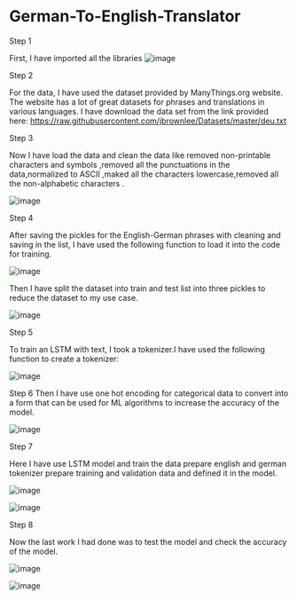 # German-To-English-Translator
Step 1

First, I have imported all the libraries
![image](https://user-images.githubusercontent.com/98225415/218530807-b36ee522-a653-40db-b5e8-17c72e1ab6f4.png)

Step 2

For the data, I have used the dataset provided by ManyThings.org website. The website has a lot of great datasets for phrases and translations in various languages. I have download the data set from the link provided here: https://raw.githubusercontent.com/jbrownlee/Datasets/master/deu.txt

Step 3

Now I have load the data and clean the data like removed non-printable characters and symbols ,removed all the punctuations in the data,normalized to ASCII
,maked all the characters lowercase,removed all the non-alphabetic characters .

![image](https://user-images.githubusercontent.com/98225415/218532669-480712cb-c638-4536-bbeb-87984386b21c.png)

Step 4

After saving the pickles for the English-German phrases with cleaning and saving in the list, I have used the following function to load it into the code for training.

![image](https://user-images.githubusercontent.com/98225415/218533093-cdcf50bc-7ec4-425d-bb62-d01fa9bef189.png)

Then I have split the dataset into train and test list into three pickles to reduce the dataset to my use case.

![image](https://user-images.githubusercontent.com/98225415/218534819-f1dce043-3f9f-4b31-b817-a34f282bfc01.png)

Step 5

To train an LSTM with text, I took a tokenizer.I have used the following function to create a tokenizer:

![image](https://user-images.githubusercontent.com/98225415/218535179-b1fc35e6-85ba-4007-a8ef-77df25ee84fe.png)

Step 6
Then I have use one hot encoding for categorical data to convert into a form that can be used for ML algorithms to increase the accuracy of the model.

![image](https://user-images.githubusercontent.com/98225415/218552747-825a745c-1daa-4028-8431-d7313cc8609f.png)

Step 7 

Here I have use LSTM model and train the data prepare english and german tokenizer prepare training and validation data and defined it in the model.

![image](https://user-images.githubusercontent.com/98225415/218554060-de520105-ebe9-4a69-b5c0-7ca94f7d5356.png)

![image](https://user-images.githubusercontent.com/98225415/218554206-19051c47-36bd-4c1c-b82f-06b33f193238.png)

Step 8

Now the last work I had done was to test the model and check the accuracy of the model.

![image](https://user-images.githubusercontent.com/98225415/218554576-9cc96611-fc3a-485f-85df-84b6c3ce09aa.png)

![image](https://user-images.githubusercontent.com/98225415/218554694-494cbb4a-91be-4bfc-8e47-40bb327ab2bb.png)



